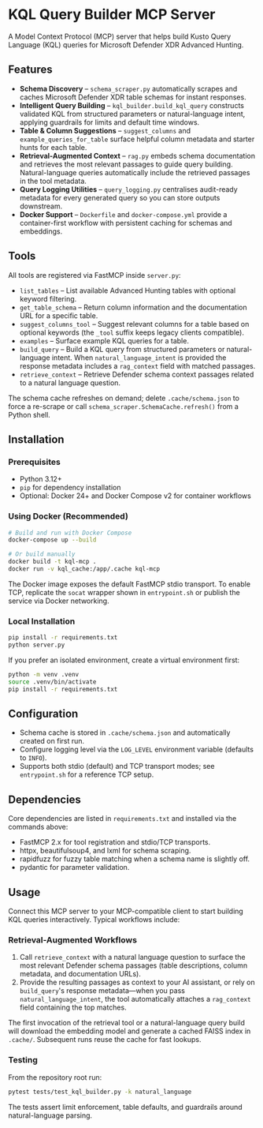 # KQL Query Builder MCP Server

A Model Context Protocol (MCP) server that helps build Kusto Query Language (KQL) queries for Microsoft Defender XDR Advanced Hunting.

## Features

- **Schema Discovery** – `schema_scraper.py` automatically scrapes and caches Microsoft Defender XDR table schemas for instant responses.
- **Intelligent Query Building** – `kql_builder.build_kql_query` constructs validated KQL from structured parameters or natural-language intent, applying guardrails for limits and default time windows.
- **Table & Column Suggestions** – `suggest_columns` and `example_queries_for_table` surface helpful column metadata and starter hunts for each table.
- **Retrieval-Augmented Context** – `rag.py` embeds schema documentation and retrieves the most relevant passages to guide query building. Natural-language queries automatically include the retrieved passages in the tool metadata.
- **Query Logging Utilities** – `query_logging.py` centralises audit-ready metadata for every generated query so you can store outputs downstream.
- **Docker Support** – `Dockerfile` and `docker-compose.yml` provide a container-first workflow with persistent caching for schemas and embeddings.

## Tools

All tools are registered via FastMCP inside `server.py`:

- `list_tables` – List available Advanced Hunting tables with optional keyword filtering.
- `get_table_schema` – Return column information and the documentation URL for a specific table.
- `suggest_columns_tool` – Suggest relevant columns for a table based on optional keywords (the `_tool` suffix keeps legacy clients compatible).
- `examples` – Surface example KQL queries for a table.
- `build_query` – Build a KQL query from structured parameters or natural-language intent. When `natural_language_intent` is provided the response metadata includes a `rag_context` field with matched passages.
- `retrieve_context` – Retrieve Defender schema context passages related to a natural language question.

The schema cache refreshes on demand; delete `.cache/schema.json` to force a re-scrape or call `schema_scraper.SchemaCache.refresh()` from a Python shell.

## Installation

### Prerequisites

- Python 3.12+
- `pip` for dependency installation
- Optional: Docker 24+ and Docker Compose v2 for container workflows

### Using Docker (Recommended)

```bash
# Build and run with Docker Compose
docker-compose up --build

# Or build manually
docker build -t kql-mcp .
docker run -v kql_cache:/app/.cache kql-mcp
```

The Docker image exposes the default FastMCP stdio transport. To enable TCP, replicate the `socat` wrapper shown in `entrypoint.sh` or publish the service via Docker networking.

### Local Installation

```bash
pip install -r requirements.txt
python server.py
```

If you prefer an isolated environment, create a virtual environment first:

```bash
python -m venv .venv
source .venv/bin/activate
pip install -r requirements.txt
```

## Configuration

- Schema cache is stored in `.cache/schema.json` and automatically created on first run.
- Configure logging level via the `LOG_LEVEL` environment variable (defaults to `INFO`).
- Supports both stdio (default) and TCP transport modes; see `entrypoint.sh` for a reference TCP setup.

## Dependencies

Core dependencies are listed in `requirements.txt` and installed via the commands above:

- FastMCP 2.x for tool registration and stdio/TCP transports.
- httpx, beautifulsoup4, and lxml for schema scraping.
- rapidfuzz for fuzzy table matching when a schema name is slightly off.
- pydantic for parameter validation.

## Usage

Connect this MCP server to your MCP-compatible client to start building KQL queries interactively. Typical workflows include:

### Retrieval-Augmented Workflows

1. Call `retrieve_context` with a natural language question to surface the most relevant Defender schema passages (table descriptions, column metadata, and documentation URLs).
2. Provide the resulting passages as context to your AI assistant, or rely on `build_query`'s response metadata—when you pass `natural_language_intent`, the tool automatically attaches a `rag_context` field containing the top matches.

The first invocation of the retrieval tool or a natural-language query build will download the embedding model and generate a cached FAISS index in `.cache/`. Subsequent runs reuse the cache for fast lookups.

### Testing

From the repository root run:

```bash
pytest tests/test_kql_builder.py -k natural_language
```

The tests assert limit enforcement, table defaults, and guardrails around natural-language parsing.

